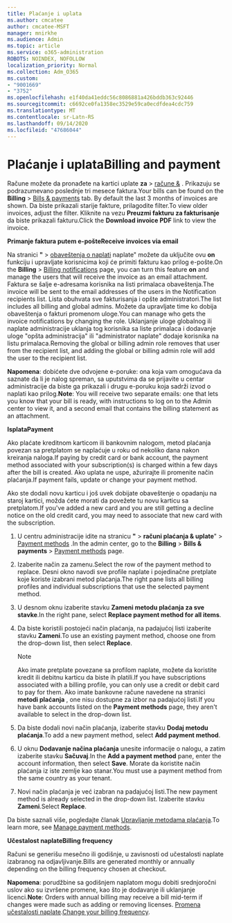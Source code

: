 ```yaml
---
title: Plaćanje i uplata
ms.author: cmcatee
author: cmcatee-MSFT
manager: mnirkhe
ms.audience: Admin
ms.topic: article
ms.service: o365-administration
ROBOTS: NOINDEX, NOFOLLOW
localization_priority: Normal
ms.collection: Adm_O365
ms.custom:
- "9001669"
- "3752"
ms.openlocfilehash: e1f40da41eddc56c8086881a426bddb363c92446
ms.sourcegitcommit: c6692ce0fa1358ec3529e59ca0ecdfdea4cdc759
ms.translationtype: MT
ms.contentlocale: sr-Latn-RS
ms.lasthandoff: 09/14/2020
ms.locfileid: "47686044"
---
```

# <a name="billing-and-payment"></a><span data-ttu-id="0bf3c-102">Plaćanje i uplata</span><span class="sxs-lookup"><span data-stu-id="0bf3c-102">Billing and payment</span></span>

<span data-ttu-id="0bf3c-103">Račune možete da pronađete na kartici uplate **za**  >  [račune &](https://go.microsoft.com/fwlink/p/?linkid=848039) .  Prikazuju se podrazumevano poslednje tri mesece faktura.</span><span class="sxs-lookup"><span data-stu-id="0bf3c-103">Your bills can be found on the **Billing** > [Bills & payments](https://go.microsoft.com/fwlink/p/?linkid=848039) tab.  By default the last 3 months of invoices are shown.</span></span>  <span data-ttu-id="0bf3c-104">Da biste prikazali starije fakture, prilagodite filter.</span><span class="sxs-lookup"><span data-stu-id="0bf3c-104">To view older invoices, adjust the filter.</span></span>  <span data-ttu-id="0bf3c-105">Kliknite na vezu **Preuzmi fakturu za fakturisanje** da biste prikazali fakturu.</span><span class="sxs-lookup"><span data-stu-id="0bf3c-105">Click the **Download invoice PDF** link to view the invoice.</span></span>

<span data-ttu-id="0bf3c-106">**Primanje faktura putem e-pošte**</span><span class="sxs-lookup"><span data-stu-id="0bf3c-106">**Receive invoices via email**</span></span>

<span data-ttu-id="0bf3c-107">Na stranici **"**  >  [obaveštenja o naplati](https://go.microsoft.com/fwlink/p/?linkid=853212) naplate" možete da uključite ovu **on** funkciju i upravljate korisnicima koji će primiti fakturu kao prilog e-pošte.</span><span class="sxs-lookup"><span data-stu-id="0bf3c-107">On the **Billing** > [Billing notifications](https://go.microsoft.com/fwlink/p/?linkid=853212) page, you can turn this feature **on** and manage the users that will receive the invoice as an email attachment.</span></span> <span data-ttu-id="0bf3c-108">Faktura se šalje e-adresama korisnika na listi primalaca obaveštenja.</span><span class="sxs-lookup"><span data-stu-id="0bf3c-108">The invoice will be sent to the email addresses of the users in the Notification recipients list.</span></span> <span data-ttu-id="0bf3c-109">Lista obuhvata sve fakturisanja i opšte administratori.</span><span class="sxs-lookup"><span data-stu-id="0bf3c-109">The list includes all billing and global admins.</span></span>  <span data-ttu-id="0bf3c-110">Možete da upravljate time ko dobija obaveštenja o fakturi promenom uloge.</span><span class="sxs-lookup"><span data-stu-id="0bf3c-110">You can manage who gets the invoice notifications by changing the role.</span></span>  <span data-ttu-id="0bf3c-111">Uklanjanje uloge globalnog ili naplate administracije uklanja tog korisnika sa liste primalaca i dodavanje uloge "opšta administracija" ili "administrator naplate" dodaje korisnika na listu primalaca.</span><span class="sxs-lookup"><span data-stu-id="0bf3c-111">Removing the global or billing admin role removes that user from the recipient list, and adding the global or billing admin role will add the user to the recipient list.</span></span>

<span data-ttu-id="0bf3c-112">**Napomena**: dobićete dve odvojene e-poruke: ona koja vam omogućava da saznate da li je nalog spreman, sa uputstvima da se prijavite u centar administracije da biste ga prikazali i drugu e-poruku koja sadrži izvod o naplati kao prilog.</span><span class="sxs-lookup"><span data-stu-id="0bf3c-112">**Note**: You will receive two separate emails: one that lets you know that your bill is ready, with instructions to log on to the Admin center to view it, and a second email that contains the billing statement as an attachment.</span></span>

<span data-ttu-id="0bf3c-113">**Isplata**</span><span class="sxs-lookup"><span data-stu-id="0bf3c-113">**Payment**</span></span>

<span data-ttu-id="0bf3c-114">Ako plaćate kreditnom karticom ili bankovnim nalogom, metod plaćanja povezan sa pretplatom se naplaćuje u roku od nekoliko dana nakon kreiranja naloga.</span><span class="sxs-lookup"><span data-stu-id="0bf3c-114">If paying by credit card or bank account, the payment method associated with your subscription(s) is charged within a few days after the bill is created.</span></span> <span data-ttu-id="0bf3c-115">Ako uplata ne uspe, ažurirajte ili promenite način plaćanja.</span><span class="sxs-lookup"><span data-stu-id="0bf3c-115">If payment fails, update or change your payment method.</span></span>

<span data-ttu-id="0bf3c-116">Ako ste dodali novu karticu i još uvek dobijate obaveštenje o opadanju na staroj kartici, možda ćete morati da povežete tu novu karticu sa pretplatom.</span><span class="sxs-lookup"><span data-stu-id="0bf3c-116">If you've added a new card and you are still getting a decline notice on the old credit card, you may need to associate that new card with the subscription.</span></span>

1. <span data-ttu-id="0bf3c-117">U centru administracije idite na stranicu **"**  >  **računi plaćanja & uplate**"  >  [Payment methods](https://go.microsoft.com/fwlink/p/?linkid=2018806) .</span><span class="sxs-lookup"><span data-stu-id="0bf3c-117">In the admin center, go to the **Billing** > **Bills & payments** > [Payment methods](https://go.microsoft.com/fwlink/p/?linkid=2018806) page.</span></span>

2. <span data-ttu-id="0bf3c-118">Izaberite način za zamenu.</span><span class="sxs-lookup"><span data-stu-id="0bf3c-118">Select the row of the payment method to replace.</span></span> <span data-ttu-id="0bf3c-119">Desni okno navodi sve profile naplate i pojedinačne pretplate koje koriste izabrani metod plaćanja.</span><span class="sxs-lookup"><span data-stu-id="0bf3c-119">The right pane lists all billing profiles and individual subscriptions that use the selected payment method.</span></span>

3. <span data-ttu-id="0bf3c-120">U desnom oknu izaberite stavku **Zameni metodu plaćanja za sve stavke**.</span><span class="sxs-lookup"><span data-stu-id="0bf3c-120">In the right pane, select **Replace payment method for all items**.</span></span>

4. <span data-ttu-id="0bf3c-121">Da biste koristili postojeći način plaćanja, na padajućoj listi izaberite stavku **Zameni**.</span><span class="sxs-lookup"><span data-stu-id="0bf3c-121">To use an existing payment method, choose one from the drop-down list, then select **Replace**.</span></span>

    > [!NOTE]
    > <span data-ttu-id="0bf3c-122">Ako imate pretplate povezane sa profilom naplate, možete da koristite kredit ili debitnu karticu da biste ih platili.</span><span class="sxs-lookup"><span data-stu-id="0bf3c-122">If you have subscriptions associated with a billing profile, you can only use a credit or debit card to pay for them.</span></span> <span data-ttu-id="0bf3c-123">Ako imate bankovne račune navedene na stranici **metodi plaćanja** , one nisu dostupne za izbor na padajućoj listi.</span><span class="sxs-lookup"><span data-stu-id="0bf3c-123">If you have bank accounts listed on the **Payment methods** page, they aren't available to select in the drop-down list.</span></span>

5. <span data-ttu-id="0bf3c-124">Da biste dodali novi način plaćanja, izaberite stavku **Dodaj metodu plaćanja**.</span><span class="sxs-lookup"><span data-stu-id="0bf3c-124">To add a new payment method, select **Add payment method**.</span></span>

6. <span data-ttu-id="0bf3c-125">U oknu **Dodavanje načina plaćanja** unesite informacije o nalogu, a zatim izaberite stavku **Sačuvaj**.</span><span class="sxs-lookup"><span data-stu-id="0bf3c-125">In the **Add a payment method** pane, enter the account information, then select **Save**.</span></span> <span data-ttu-id="0bf3c-126">Morate da koristite način plaćanja iz iste zemlje kao stanar.</span><span class="sxs-lookup"><span data-stu-id="0bf3c-126">You must use a payment method from the same country as your tenant.</span></span>

7. <span data-ttu-id="0bf3c-127">Novi način plaćanja je već izabran na padajućoj listi.</span><span class="sxs-lookup"><span data-stu-id="0bf3c-127">The new payment method is already selected in the drop-down list.</span></span> <span data-ttu-id="0bf3c-128">Izaberite stavku **Zameni**.</span><span class="sxs-lookup"><span data-stu-id="0bf3c-128">Select **Replace**.</span></span>

<span data-ttu-id="0bf3c-129">Da biste saznali više, pogledajte članak [Upravljanje metodama plaćanja](https://docs.microsoft.com/microsoft-365/commerce/billing-and-payments/manage-payment-methods).</span><span class="sxs-lookup"><span data-stu-id="0bf3c-129">To learn more, see [Manage payment methods](https://docs.microsoft.com/microsoft-365/commerce/billing-and-payments/manage-payment-methods).</span></span>

<span data-ttu-id="0bf3c-130">**Učestalost naplate**</span><span class="sxs-lookup"><span data-stu-id="0bf3c-130">**Billing frequency**</span></span>

<span data-ttu-id="0bf3c-131">Računi se generišu mesečno ili godišnje, u zavisnosti od učestalosti naplate izabranog na odjavljivanje.</span><span class="sxs-lookup"><span data-stu-id="0bf3c-131">Bills are generated monthly or annually depending on the billing frequency chosen at checkout.</span></span>  

<span data-ttu-id="0bf3c-132">**Napomena**: porudžbine sa godišnjem naplatom mogu dobiti srednjoročni uslov ako su izvršene promene, kao što je dodavanje ili uklanjanje licenci.</span><span class="sxs-lookup"><span data-stu-id="0bf3c-132">**Note**: Orders with annual billing may receive a bill mid-term if changes were made such as adding or removing licenses.</span></span> <span data-ttu-id="0bf3c-133">[Promena učestalosti naplate](https://docs.microsoft.com/microsoft-365/commerce/billing-and-payments/change-payment-frequency).</span><span class="sxs-lookup"><span data-stu-id="0bf3c-133">[Change your billing frequency](https://docs.microsoft.com/microsoft-365/commerce/billing-and-payments/change-payment-frequency).</span></span>
